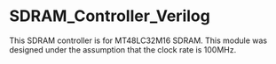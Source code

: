 # SDRAM_Controller_Verilog

This SDRAM controller is for MT48LC32M16 SDRAM. This module was designed under the assumption that the clock rate is 100MHz. 
